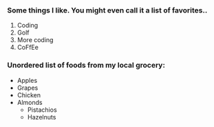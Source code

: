 ### Some things I like. You might even call it a list of favorites..

1. Coding 
2. Golf
3. More coding
4. CoFfEe

### Unordered list of foods from my local grocery:
* Apples
* Grapes
* Chicken
* Almonds
  * Pistachios
  * Hazelnuts
